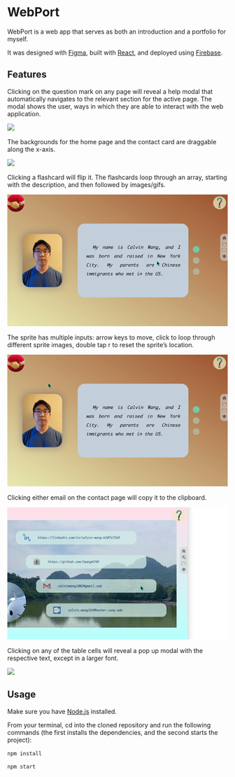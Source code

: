 # WebPort

WebPort is a web app that serves as both an introduction and a portfolio for myself.

It was designed with [Figma](https://www.figma.com/), built with [React](https://react.dev/), and deployed using [Firebase](https://firebase.google.com/).

## Features

Clicking on the question mark on any page will reveal a help modal that automatically navigates to the relevant section for the active page. The modal shows the user, ways in which they are able to interact with the web application.

![](https://github.com/Cwang4749/imgs/blob/main/webport/helpmodal.gif)

The backgrounds for the home page and the contact card are draggable along the x-axis.

![](https://github.com/Cwang4749/imgs/blob/main/webport/draggablebg.gif)

Clicking a flashcard will flip it. The flashcards loop through an array, starting with the description, and then followed by images/gifs.

![](https://github.com/Cwang4749/imgs/blob/main/webport/flashcards.gif)

The sprite has multiple inputs: arrow keys to move, click to loop through different sprite images, double tap r to reset the sprite’s location.

![](https://github.com/Cwang4749/imgs/blob/main/webport/sprite.gif)

Clicking either email on the contact page will copy it to the clipboard.

![](https://github.com/Cwang4749/imgs/blob/main/webport/copyemail.gif)

Clicking on any of the table cells will reveal a pop up modal with the respective text, except in a larger font.

![](https://github.com/Cwang4749/imgs/blob/main/webport/modal.gif)

## Usage
Make sure you have [Node.js](https://nodejs.org/en/download) installed.

From your terminal, cd into the cloned repository and run the following commands (the first installs the dependencies, and the second starts the project):

```sh
npm install
```
```sh
npm start
```